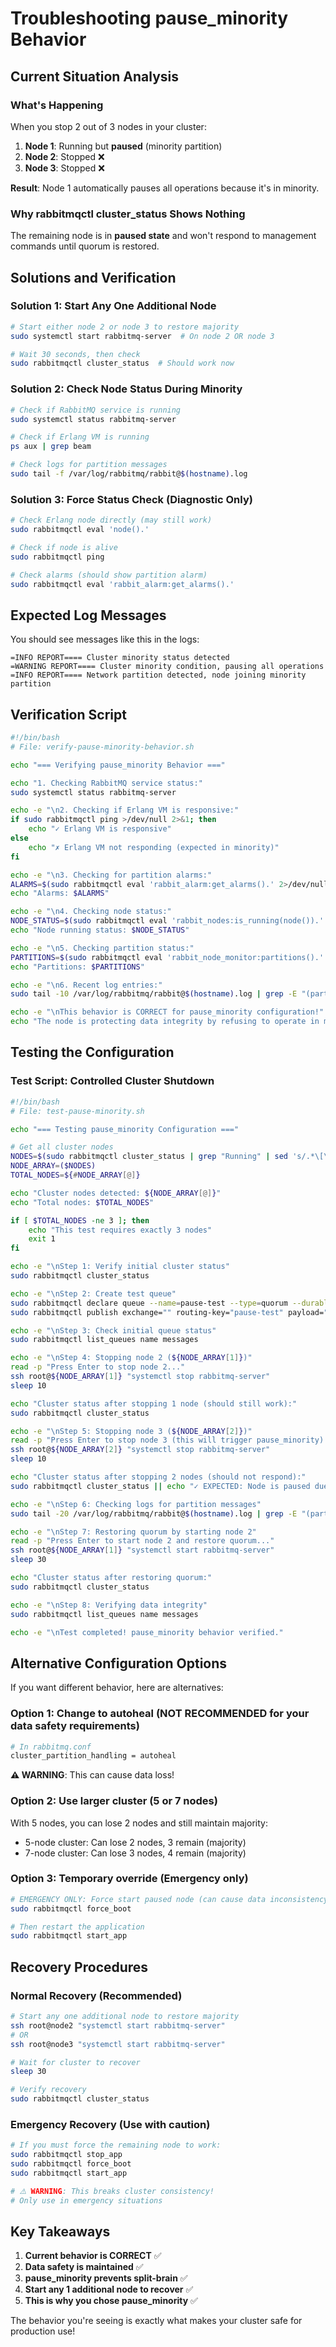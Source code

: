 # Troubleshooting pause_minority Behavior

## Current Situation Analysis

### What's Happening
When you stop 2 out of 3 nodes in your cluster:

1. **Node 1**: Running but **paused** (minority partition)
2. **Node 2**: Stopped ❌
3. **Node 3**: Stopped ❌

**Result**: Node 1 automatically pauses all operations because it's in minority.

### Why rabbitmqctl cluster_status Shows Nothing
The remaining node is in **paused state** and won't respond to management commands until quorum is restored.

## Solutions and Verification

### Solution 1: Start Any One Additional Node
```bash
# Start either node 2 or node 3 to restore majority
sudo systemctl start rabbitmq-server  # On node 2 OR node 3

# Wait 30 seconds, then check
sudo rabbitmqctl cluster_status  # Should work now
```

### Solution 2: Check Node Status During Minority
```bash
# Check if RabbitMQ service is running
sudo systemctl status rabbitmq-server

# Check if Erlang VM is running  
ps aux | grep beam

# Check logs for partition messages
sudo tail -f /var/log/rabbitmq/rabbit@$(hostname).log
```

### Solution 3: Force Status Check (Diagnostic Only)
```bash
# Check Erlang node directly (may still work)
sudo rabbitmqctl eval 'node().'

# Check if node is alive
sudo rabbitmqctl ping

# Check alarms (should show partition alarm)
sudo rabbitmqctl eval 'rabbit_alarm:get_alarms().'
```

## Expected Log Messages

You should see messages like this in the logs:
```
=INFO REPORT==== Cluster minority status detected
=WARNING REPORT==== Cluster minority condition, pausing all operations
=INFO REPORT==== Network partition detected, node joining minority partition
```

## Verification Script

```bash
#!/bin/bash
# File: verify-pause-minority-behavior.sh

echo "=== Verifying pause_minority Behavior ==="

echo "1. Checking RabbitMQ service status:"
sudo systemctl status rabbitmq-server

echo -e "\n2. Checking if Erlang VM is responsive:"
if sudo rabbitmqctl ping >/dev/null 2>&1; then
    echo "✓ Erlang VM is responsive"
else
    echo "✗ Erlang VM not responding (expected in minority)"
fi

echo -e "\n3. Checking for partition alarms:"
ALARMS=$(sudo rabbitmqctl eval 'rabbit_alarm:get_alarms().' 2>/dev/null || echo "Cannot check - node paused")
echo "Alarms: $ALARMS"

echo -e "\n4. Checking node status:"
NODE_STATUS=$(sudo rabbitmqctl eval 'rabbit_nodes:is_running(node()).' 2>/dev/null || echo "Cannot check - node paused")
echo "Node running status: $NODE_STATUS"

echo -e "\n5. Checking partition status:"
PARTITIONS=$(sudo rabbitmqctl eval 'rabbit_node_monitor:partitions().' 2>/dev/null || echo "Cannot check - node paused")
echo "Partitions: $PARTITIONS"

echo -e "\n6. Recent log entries:"
sudo tail -10 /var/log/rabbitmq/rabbit@$(hostname).log | grep -E "(partition|minority|pause)" || echo "No partition-related log entries found"

echo -e "\nThis behavior is CORRECT for pause_minority configuration!"
echo "The node is protecting data integrity by refusing to operate in minority."
```

## Testing the Configuration

### Test Script: Controlled Cluster Shutdown
```bash
#!/bin/bash
# File: test-pause-minority.sh

echo "=== Testing pause_minority Configuration ==="

# Get all cluster nodes
NODES=$(sudo rabbitmqctl cluster_status | grep "Running" | sed 's/.*\[\(.*\)\].*/\1/' | tr ',' '\n' | sed "s/'rabbit@//g" | sed "s/'//g")
NODE_ARRAY=($NODES)
TOTAL_NODES=${#NODE_ARRAY[@]}

echo "Cluster nodes detected: ${NODE_ARRAY[@]}"
echo "Total nodes: $TOTAL_NODES"

if [ $TOTAL_NODES -ne 3 ]; then
    echo "This test requires exactly 3 nodes"
    exit 1
fi

echo -e "\nStep 1: Verify initial cluster status"
sudo rabbitmqctl cluster_status

echo -e "\nStep 2: Create test queue"
sudo rabbitmqctl declare queue --name=pause-test --type=quorum --durable=true
sudo rabbitmqctl publish exchange="" routing-key="pause-test" payload="Test message before shutdown"

echo -e "\nStep 3: Check initial queue status"
sudo rabbitmqctl list_queues name messages

echo -e "\nStep 4: Stopping node 2 (${NODE_ARRAY[1]})"
read -p "Press Enter to stop node 2..."
ssh root@${NODE_ARRAY[1]} "systemctl stop rabbitmq-server"
sleep 10

echo "Cluster status after stopping 1 node (should still work):"
sudo rabbitmqctl cluster_status

echo -e "\nStep 5: Stopping node 3 (${NODE_ARRAY[2]})"
read -p "Press Enter to stop node 3 (this will trigger pause_minority)..."
ssh root@${NODE_ARRAY[2]} "systemctl stop rabbitmq-server"
sleep 10

echo "Cluster status after stopping 2 nodes (should not respond):"
sudo rabbitmqctl cluster_status || echo "✓ EXPECTED: Node is paused due to minority partition"

echo -e "\nStep 6: Checking logs for partition messages"
sudo tail -20 /var/log/rabbitmq/rabbit@$(hostname).log | grep -E "(partition|minority|pause)"

echo -e "\nStep 7: Restoring quorum by starting node 2"
read -p "Press Enter to start node 2 and restore quorum..."
ssh root@${NODE_ARRAY[1]} "systemctl start rabbitmq-server"
sleep 30

echo "Cluster status after restoring quorum:"
sudo rabbitmqctl cluster_status

echo -e "\nStep 8: Verifying data integrity"
sudo rabbitmqctl list_queues name messages

echo -e "\nTest completed! pause_minority behavior verified."
```

## Alternative Configuration Options

If you want different behavior, here are alternatives:

### Option 1: Change to autoheal (NOT RECOMMENDED for your data safety requirements)
```bash
# In rabbitmq.conf
cluster_partition_handling = autoheal
```
**⚠️ WARNING**: This can cause data loss!

### Option 2: Use larger cluster (5 or 7 nodes)
With 5 nodes, you can lose 2 nodes and still maintain majority:
- 5-node cluster: Can lose 2 nodes, 3 remain (majority)
- 7-node cluster: Can lose 3 nodes, 4 remain (majority)

### Option 3: Temporary override (Emergency only)
```bash
# EMERGENCY ONLY: Force start paused node (can cause data inconsistency)
sudo rabbitmqctl force_boot

# Then restart the application
sudo rabbitmqctl start_app
```

## Recovery Procedures

### Normal Recovery (Recommended)
```bash
# Start any one additional node to restore majority
ssh root@node2 "systemctl start rabbitmq-server"
# OR
ssh root@node3 "systemctl start rabbitmq-server"

# Wait for cluster to recover
sleep 30

# Verify recovery
sudo rabbitmqctl cluster_status
```

### Emergency Recovery (Use with caution)
```bash
# If you must force the remaining node to work:
sudo rabbitmqctl stop_app
sudo rabbitmqctl force_boot
sudo rabbitmqctl start_app

# ⚠️ WARNING: This breaks cluster consistency!
# Only use in emergency situations
```

## Key Takeaways

1. **Current behavior is CORRECT** ✅
2. **Data safety is maintained** ✅  
3. **pause_minority prevents split-brain** ✅
4. **Start any 1 additional node to recover** ✅
5. **This is why you chose pause_minority** ✅

The behavior you're seeing is exactly what makes your cluster safe for production use!